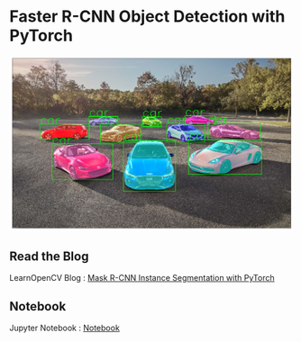 # Faster R-CNN Object Detection with PyTorch
![](images/mrcnn_cars.png)

## Read the Blog 
LearnOpenCV Blog : [Mask R-CNN Instance Segmentation with PyTorch](https://www.learnopencv.com/faster-r-cnn-object-detection-with-pytorch)

## Notebook
Jupyter Notebook : [Notebook](PyTorch_Mask_RCNN.ipynb)
